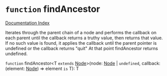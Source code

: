 # `function` findAncestor

[Documentation Index](../README.md)

Iterates through the parent chain of a node and performs the callback on each parent until the callback
returns a truthy value, then returns that value.
If no such value is found, it applies the callback until the parent pointer is undefined or the callback returns "quit"
At that point findAncestor returns undefined.

`function` findAncestor\<T `extends` [Node](../interface.Node/README.md)>(node: [Node](../interface.Node/README.md) | `undefined`, callback: (element: [Node](../interface.Node/README.md)) => element `is` T): T